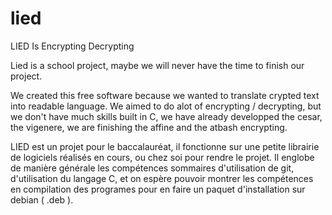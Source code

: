 # lied
LIED Is Encrypting Decrypting

Lied is a school project, maybe we will never have the time to finish our project. 

We created this free software because we wanted to translate crypted text into readable language.
We aimed to do alot of encrypting / decrypting, but we don't have much skills
built in C, we have already developped the cesar, the vigenere, we are finishing the affine and the atbash encrypting. 

LIED est un projet pour le baccalauréat, il fonctionne sur une petite librairie de logiciels réalisés en cours, ou chez soi pour rendre le projet. 
Il englobe de manière générale les compétences sommaires d'utilisation de git, d'utilisation du langage C, et on espère pouvoir montrer les compétences
en compilation des programes pour en faire un paquet d'installation sur debian ( .deb ).
